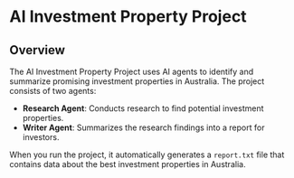 # AI Investment Property Project

## Overview
The AI Investment Property Project uses AI agents to identify and summarize promising investment properties in Australia. The project consists of two agents:
- **Research Agent**: Conducts research to find potential investment properties.
- **Writer Agent**: Summarizes the research findings into a report for investors.

When you run the project, it automatically generates a `report.txt` file that contains data about the best investment properties in Australia.

